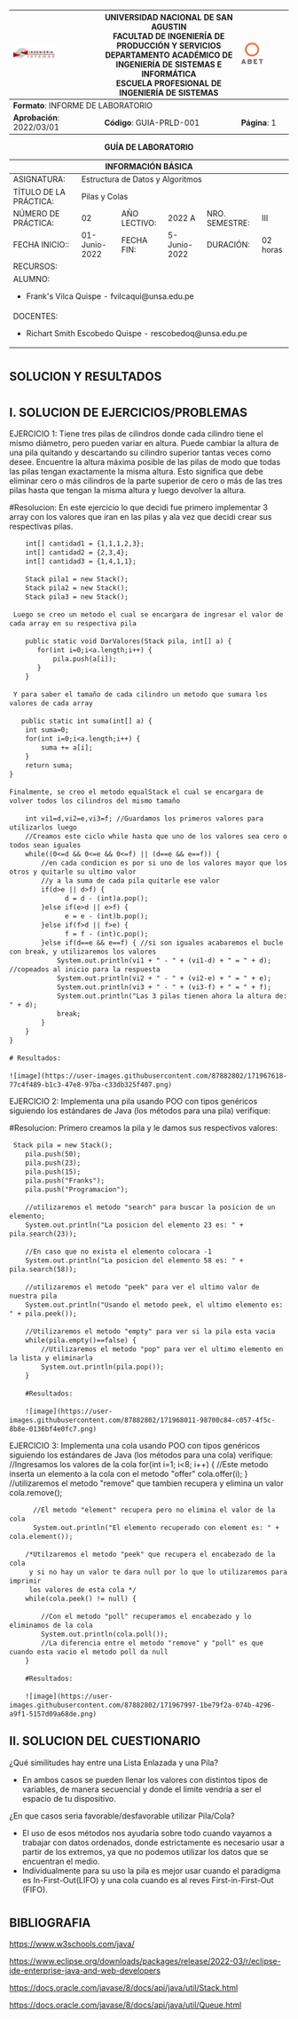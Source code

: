 <div align="center">
<table>
    <theader>
        <tr>
            <td><img src="https://github.com/rescobedoq/pw2/blob/main/epis.png?raw=true" alt="EPIS" style="width:50%; height:auto"/></td>
            <th>
                <span style="font-weight:bold;">UNIVERSIDAD NACIONAL DE SAN AGUSTIN</span><br />
                <span style="font-weight:bold;">FACULTAD DE INGENIERÍA DE PRODUCCIÓN Y SERVICIOS</span><br />
                <span style="font-weight:bold;">DEPARTAMENTO ACADÉMICO DE INGENIERÍA DE SISTEMAS E INFORMÁTICA</span><br />
                <span style="font-weight:bold;">ESCUELA PROFESIONAL DE INGENIERÍA DE SISTEMAS</span>
            </th>
            <td><img src="https://github.com/rescobedoq/pw2/blob/main/abet.png?raw=true" alt="ABET" style="width:50%; height:auto"/></td>
        </tr>
    </theader>
    <tbody>
        <tr><td colspan="3"><span style="font-weight:bold;">Formato</span>: INFORME DE LABORATORIO</td></tr>
        <tr><td><span style="font-weight:bold;">Aprobación</span>:  2022/03/01</td><td><span style="font-weight:bold;">Código</span>: GUIA-PRLD-001</td><td><span style="font-weight:bold;">Página</span>: 1</td></tr>
    </tbody>
</table>
</div>
<div align="center">
<span style="font-weight:bold;">GUÍA DE LABORATORIO</span><br />
</div>

<table>
<theader>
<tr><th colspan="6">INFORMACIÓN BÁSICA</th></tr>
</theader>
<tbody>
<tr><td>ASIGNATURA:</td><td colspan="5">Estructura de Datos y Algoritmos</td></tr>
<tr><td>TÍTULO DE LA PRÁCTICA:</td><td colspan="5">Pilas y Colas</td></tr>
<tr>
<td>NÚMERO DE PRÁCTICA:</td><td>02</td><td>AÑO LECTIVO:</td><td>2022 A</td><td>NRO. SEMESTRE:</td><td>III</td>
</tr>
<tr>
<td>FECHA INICIO::</td><td>01-Junio-2022</td><td>FECHA FIN:</td><td>5-Junio-2022</td><td>DURACIÓN:</td><td>02 horas</td>
</tr>
<tr><td colspan="6">RECURSOS:
</td>
</<tr>
  <tr><td colspan="6">ALUMNO:
<ul>
<li>Frank's Vilca Quispe - fvilcaqui@unsa.edu.pe</li>
</ul>
</td>
</<tr>
<tr><td colspan="6">DOCENTES:
<ul>
<li>Richart Smith Escobedo Quispe - rescobedoq@unsa.edu.pe</li>
</ul>
</td>
</<tr>
</tdbody>
</table>

#
   ## SOLUCION Y RESULTADOS
#

## I. SOLUCION DE EJERCICIOS/PROBLEMAS
   EJERCICIO 1:
   Tiene tres pilas de cilindros donde cada cilindro tiene el mismo diámetro, pero pueden variar en altura. Puede cambiar la altura de una pila quitando y descartando    su cilindro superior tantas veces como desee.
   Encuentre la altura máxima posible de las pilas de modo que todas las pilas tengan exactamente la misma altura.
   Esto significa que debe eliminar cero o más cilindros de la parte superior de cero o más de las tres pilas hasta que tengan la misma altura y luego devolver la        altura.
   
   #Resolucion: 
     En este ejercicio lo que decidi fue primero implementar 3 array con los valores que iran en las pilas y ala vez que decidi crear sus respectivas pilas.
      
        int[] cantidad1 = {1,1,1,2,3};
		int[] cantidad2 = {2,3,4};
		int[] cantidad3 = {1,4,1,1};
        
		Stack pila1 = new Stack();
		Stack pila2 = new Stack();
		Stack pila3 = new Stack();
     
     Luego se creo un metodo el cual se encargara de ingresar el valor de cada array en su respectiva pila
     
        public static void DarValores(Stack pila, int[] a) {
		   for(int i=0;i<a.length;i++) {
			   pila.push(a[i]);
		   }
	    }
        
     Y para saber el tamaño de cada cilindro un metodo que sumara los valores de cada array
    
       public static int suma(int[] a) {
		int suma=0;
		for(int i=0;i<a.length;i++) {
			suma += a[i];
		}
		return suma;
	}
    
    Finalmente, se creo el metodo equalStack el cual se encargara de volver todos los cilindros del mismo tamaño
    
    	int vi1=d,vi2=e,vi3=f; //Guardamos los primeros valores para utilizarlos luego
		//Creamos este ciclo while hasta que uno de los valores sea cero o todos sean iguales
		while((0<=d && 0<=e && 0<=f) || (d==e && e==f)) { 
			//en cada condicion es por si uno de los valores mayor que los otros y quitarle su ultimo valor
			//y a la suma de cada pila quitarle ese valor
			if(d>e || d>f) {
	              d = d - (int)a.pop(); 
			}else if(e>d || e>f) {
				  e = e - (int)b.pop(); 
			}else if(f>d || f>e) {
				  f = f - (int)c.pop();
			}else if(d==e && e==f) { //si son iguales acabaremos el bucle con break, y utilizaremos los valores
				System.out.println(vi1 + " - " + (vi1-d) + " = " + d);    //copeados al inicio para la respuesta
				System.out.println(vi2 + " - " + (vi2-e) + " = " + e);
				System.out.println(vi3 + " - " + (vi3-f) + " = " + f);
				System.out.println("Las 3 pilas tienen ahora la altura de: " + d);
				break;
			}
		}
	}
    
    # Resultados:
    
    ![image](https://user-images.githubusercontent.com/87882802/171967618-77c4f489-b1c3-47e8-97ba-c33db325f407.png)

   EJERCICIO 2:
   Implementa una pila usando POO con tipos genéricos siguiendo los estándares de Java (los métodos para una pila) verifique:
   
   #Resolucion: 
     Primero creamos la pila y le damos sus respectivos valores:
     
     Stack pila = new Stack();
		pila.push(50);
		pila.push(23);
		pila.push(15);
		pila.push("Franks");
		pila.push("Programacion");
		
        //utilizaremos el metodo "search" para buscar la posicion de un elemento;
		System.out.println("La posicion del elemento 23 es: " + pila.search(23));
		
		//En caso que no exista el elemento colocara -1
		System.out.println("La posicion del elemento 58 es: " + pila.search(58));

		//utilizaremos el metodo "peek" para ver el ultimo valor de nuestra pila
		System.out.println("Usando el metodo peek, el ultimo elemento es: " + pila.peek());
		
		//Utilizaremos el metodo "empty" para ver si la pila esta vacia
		while(pila.empty()==false) {
			//Utilizaremos el metodo "pop" para ver el ultimo elemento en la lista y eliminarla
			System.out.println(pila.pop());
		}   
        
        #Resultados:
	
        ![image](https://user-images.githubusercontent.com/87882802/171968011-98700c84-c057-4f5c-8b8e-0136bf4e0fc7.png)

   
   EJERCICIO 3:
   Implementa una cola usando POO con tipos genéricos siguiendo los estándares de Java (los métodos para una cola) verifique:
        //Ingresamos los valores de la cola
		for(int i=1; i<8; i++) {
			//Este metodo inserta un elemento a la cola con el metodo "offer"
			cola.offer(i);
		}
		//utilizaremos el metodo "remove" que tambien recupera y elimina un valor
		  cola.remove();
		  
		  //El metodo "element" recupera pero no elimina el valor de la cola
		  System.out.println("El elemento recuperado con element es: " + cola.element());
		  
		/*Utilzaremos el metodo "peek" que recupera el encabezado de la cola
		 y si no hay un valor te dara null por lo que lo utilizaremos para imprimir
		 los valores de esta cola */
		while(cola.peek() != null) {
	
			//Con el metodo "poll" recuperamos el encabezado y lo eliminamos de la cola
			System.out.println(cola.poll());
			//La diferencia entre el metodo "remove" y "poll" es que cuando esta vacio el metodo poll da null
		}
        
        #Resultados:
	
        ![image](https://user-images.githubusercontent.com/87882802/171967997-1be79f2a-074b-4296-a9f1-5157d09a68de.png)



## II. SOLUCION DEL CUESTIONARIO

¿Qué similitudes hay entre una Lista Enlazada y una Pila?

  - En ambos casos se pueden llenar los valores con distintos tipos de variables, de manera
    secuencial y donde el limite vendría a ser el espacio de tu dispositivo.
    
¿En que casos seria favorable/desfavorable utilizar Pila/Cola?
   - El uso de esos métodos nos ayudaría sobre todo cuando vayamos a trabajar con datos ordenados,
     donde estrictamente es necesario usar a partir de los extremos, ya que no podemos utilizar los 
     datos que se encuentran el medio.
   - Individualmente para su uso la pila es mejor usar cuando el paradigma es In-First-Out(LIFO) y 
      una cola cuando es al reves First-in-First-Out (FIFO).


#

   ## BIBLIOGRAFIA
   https://www.w3schools.com/java/
   
   https://www.eclipse.org/downloads/packages/release/2022-03/r/eclipse-ide-enterprise-java-and-web-developers
   
   https://docs.oracle.com/javase/8/docs/api/java/util/Stack.html
   
   https://docs.oracle.com/javase/8/docs/api/java/util/Queue.html

   
#

  
